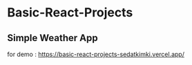 # Basic-React-Projects


## Simple Weather App
for demo : https://basic-react-projects-sedatkimki.vercel.app/
